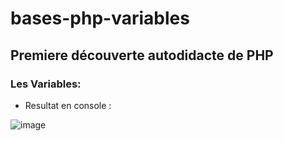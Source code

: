 # bases-php-variables

## Premiere découverte autodidacte de PHP

### Les Variables:

- Resultat en console :

![image](https://github.com/dokkoh/bases-php-variables/assets/100423136/d54a419f-e4e1-4782-b793-4def5a5643b3)
